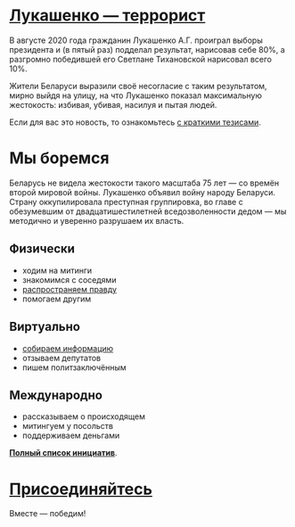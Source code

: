 # [Лукашенко — террорист](https://ru.wikipedia.org/wiki/%D0%93%D0%BE%D1%81%D1%83%D0%B4%D0%B0%D1%80%D1%81%D1%82%D0%B2%D0%B5%D0%BD%D0%BD%D1%8B%D0%B9_%D1%82%D0%B5%D1%80%D1%80%D0%BE%D1%80%D0%B8%D0%B7%D0%BC)

В августе 2020 года гражданин Лукашенко А.Г. проиграл выборы президента и (в пятый раз) подделал результат, нарисовав себе 80%, а разгромно победившей его Светлане Тихановской нарисовал всего 10%.

Жители Беларуси выразили своё несогласие с таким результатом, мирно выйдя на улицу, на что Лукашенко показал максимальную жестокость: избивая, убивая, насилуя и пытая людей.

Если для вас это новость, то ознакомьтесь [с краткими тезисами](https://free-belarus.info/summary).


# Мы боремся

Беларусь не видела жестокости такого масштаба 75 лет — со времён второй мировой войны. Лукашенко объявил войну народу Беларуси. Страну оккупилировала преступная группировка, во главе с обезумевшим от двадцатишестилетней вседозволенности дедом — мы методично и уверенно разрушаем их власть.

## Физически

- ходим на митинги
- знакомимся с соседями
- [распространяем правду](https://free-belarus.info/agitation)
- помогаем другим

## Виртуально

- [собираем информацию](https://free-belarus.info/contribute)
- отзываем депутатов
- пишем политзаключённым

## Международно

- рассказываем о происходящем
- митингуем у посольств
- поддерживаем деньгами

[**Полный список инициатив**](https://free-belarus.info/initiatives).

# [Присоединяйтесь](https://free-belarus.info/contribute) 

Вместе — победим!
